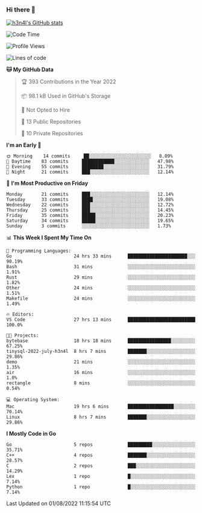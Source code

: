 ### Hi there 👋

[![h3n4l's GitHub stats](https://github-readme-stats.vercel.app/api?username=h3n4l&count_private=true&show_icons=true&theme=radical)](https://github.com/h3n4l/github-readme-stats)

<!--START_SECTION:waka-->
![Code Time](http://img.shields.io/badge/Code%20Time-534%20hrs%2031%20mins-blue)

![Profile Views](http://img.shields.io/badge/Profile%20Views-112-blue)

![Lines of code](https://img.shields.io/badge/From%20Hello%20World%20I%27ve%20Written-39%20Thousand%20lines%20of%20code-blue)

**🐱 My GitHub Data** 

> 🏆 393 Contributions in the Year 2022
 > 
> 📦 98.1 kB Used in GitHub's Storage 
 > 
> 🚫 Not Opted to Hire
 > 
> 📜 13 Public Repositories 
 > 
> 🔑 10 Private Repositories  
 > 
**I'm an Early 🐤** 

```text
🌞 Morning    14 commits     ██░░░░░░░░░░░░░░░░░░░░░░░   8.09% 
🌆 Daytime    83 commits     ████████████░░░░░░░░░░░░░   47.98% 
🌃 Evening    55 commits     ████████░░░░░░░░░░░░░░░░░   31.79% 
🌙 Night      21 commits     ███░░░░░░░░░░░░░░░░░░░░░░   12.14%

```
📅 **I'm Most Productive on Friday** 

```text
Monday       21 commits     ███░░░░░░░░░░░░░░░░░░░░░░   12.14% 
Tuesday      33 commits     ████░░░░░░░░░░░░░░░░░░░░░   19.08% 
Wednesday    22 commits     ███░░░░░░░░░░░░░░░░░░░░░░   12.72% 
Thursday     25 commits     ███░░░░░░░░░░░░░░░░░░░░░░   14.45% 
Friday       35 commits     █████░░░░░░░░░░░░░░░░░░░░   20.23% 
Saturday     34 commits     █████░░░░░░░░░░░░░░░░░░░░   19.65% 
Sunday       3 commits      ░░░░░░░░░░░░░░░░░░░░░░░░░   1.73%

```


📊 **This Week I Spent My Time On** 

```text
💬 Programming Languages: 
Go                       24 hrs 33 mins      ██████████████████████░░░   90.19% 
Bash                     31 mins             ░░░░░░░░░░░░░░░░░░░░░░░░░   1.91% 
Rust                     29 mins             ░░░░░░░░░░░░░░░░░░░░░░░░░   1.82% 
Other                    24 mins             ░░░░░░░░░░░░░░░░░░░░░░░░░   1.51% 
Makefile                 24 mins             ░░░░░░░░░░░░░░░░░░░░░░░░░   1.49%

🔥 Editors: 
VS Code                  27 hrs 13 mins      █████████████████████████   100.0%

🐱‍💻 Projects: 
bytebase                 18 hrs 18 mins      ████████████████░░░░░░░░░   67.25% 
tinysql-2022-july-h3n4l  8 hrs 7 mins        ███████░░░░░░░░░░░░░░░░░░   29.86% 
demo                     21 mins             ░░░░░░░░░░░░░░░░░░░░░░░░░   1.35% 
air                      16 mins             ░░░░░░░░░░░░░░░░░░░░░░░░░   1.0% 
rectangle                8 mins              ░░░░░░░░░░░░░░░░░░░░░░░░░   0.54%

💻 Operating System: 
Mac                      19 hrs 6 mins       █████████████████░░░░░░░░   70.14% 
Linux                    8 hrs 7 mins        ███████░░░░░░░░░░░░░░░░░░   29.86%

```

**I Mostly Code in Go** 

```text
Go                       5 repos             █████████░░░░░░░░░░░░░░░░   35.71% 
C++                      4 repos             ███████░░░░░░░░░░░░░░░░░░   28.57% 
C                        2 repos             ███░░░░░░░░░░░░░░░░░░░░░░   14.29% 
Lex                      1 repo              █░░░░░░░░░░░░░░░░░░░░░░░░   7.14% 
Python                   1 repo              █░░░░░░░░░░░░░░░░░░░░░░░░   7.14%

```



 Last Updated on 01/08/2022 11:15:54 UTC
<!--END_SECTION:waka-->

